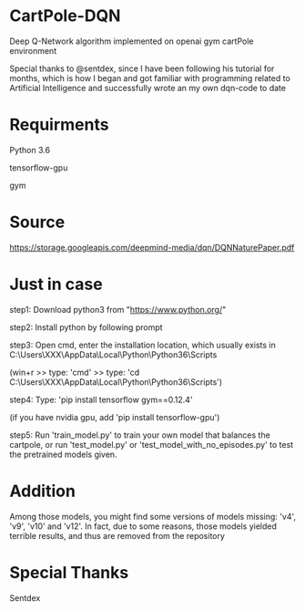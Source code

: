 # CartPole-DQN
Deep Q-Network algorithm implemented on openai gym cartPole environment

Special thanks to @sentdex, since I have been following his tutorial for months, which is how I began and got familiar with programming related to Artificial Intelligence and successfully wrote an my own dqn-code to date

# Requirments
Python 3.6

tensorflow-gpu

gym

# Source

https://storage.googleapis.com/deepmind-media/dqn/DQNNaturePaper.pdf

# Just in case
step1: Download python3 from "https://www.python.org/"

step2: Install python by following prompt

step3: Open cmd, enter the installation location, which usually exists in C:\Users\XXX\AppData\Local\Python\Python36\Scripts 

(win+r >> type: 'cmd' >> type: 'cd C:\Users\XXX\AppData\Local\Python\Python36\Scripts')

step4: Type: 'pip install tensorflow gym==0.12.4'

(if you have nvidia gpu, add 'pip install tensorflow-gpu')

step5: Run 'train_model.py' to train your own model that balances the cartpole, or run 'test_model.py' or 'test_model_with_no_episodes.py' to test the pretrained models given.

# Addition

Among those models, you might find some versions of models missing: 'v4', 'v9', 'v10' and 'v12'. In fact, due to some reasons, those models yielded terrible results, and thus are removed from the repository

# Special Thanks

Sentdex
